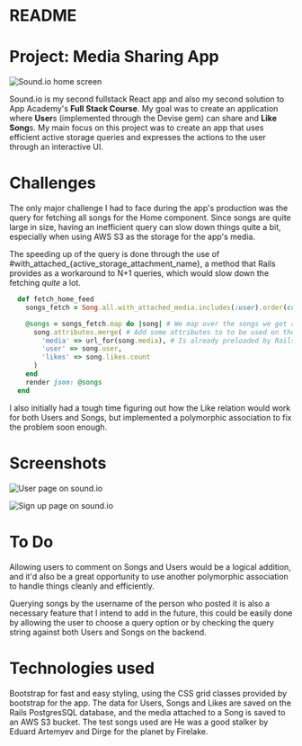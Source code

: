 # README

# Project: Media Sharing App

![Sound.io home screen](https://i.imgur.com/zIjgWvw.png)

Sound.io is my second fullstack React app and also my second solution to App Academy's **Full Stack Course**. My goal was to create an application where **User**s (implemented through the Devise gem) can share and **Like** **Song**s. My main focus on this project was to create an app that uses efficient active storage queries and expresses the actions to the user through an interactive UI.

# Challenges

The only major challenge I had to face during the app's production was the query for fetching all songs for the Home component. Since songs are quite large in size, having an inefficient query can slow down things quite a bit, especially when using AWS S3 as the storage for the app's media.

The speeding up of the query is done through the use of #with_attached_{active_storage_attachment_name}, a method that Rails provides as a workaround to N+1 queries, which would slow down the fetching *quite* a lot.

```ruby
  def fetch_home_feed
    songs_fetch = Song.all.with_attached_media.includes(:user).order(created_at: :desc) # We do the initial fetching

    @songs = songs_fetch.map do |song| # We map over the songs we get and,
      song.attributes.merge( # Add some attributes to to be used on the frontend
        'media' => url_for(song.media), # Is already preloaded by Rails thanks to #with_attached_media
        'user' => song.user,
        'likes' => song.likes.count
      )
    end
    render json: @songs
  end
```

I also initially had a tough time figuring out how the Like relation would work for both Users and Songs, but implemented a polymorphic association to fix the problem soon enough.

# Screenshots

![User page on sound.io](https://imgur.com/VXIpM5U)

![Sign up page on sound.io](https://i.imgur.com/VzSW620.png)

# To Do

Allowing users to comment on Songs and Users would be a logical addition, and it'd also be a great opportunity to use another polymorphic association to handle things cleanly and efficiently.

Querying songs by the username of the person who posted it is also a necessary feature that I intend to add in the future, this could be easily done by allowing the user to choose a query option or by checking the query string against both Users and Songs on the backend.

# Technologies used

Bootstrap for fast and easy styling, using the CSS grid classes provided by bootstrap for the app. The data for Users, Songs and Likes are saved on the Rails PostgresSQL database, and the media attached to a Song is saved to an AWS S3 bucket. 
The test songs used are He was a good stalker by Eduard Artemyev and Dirge for the planet by Firelake.


